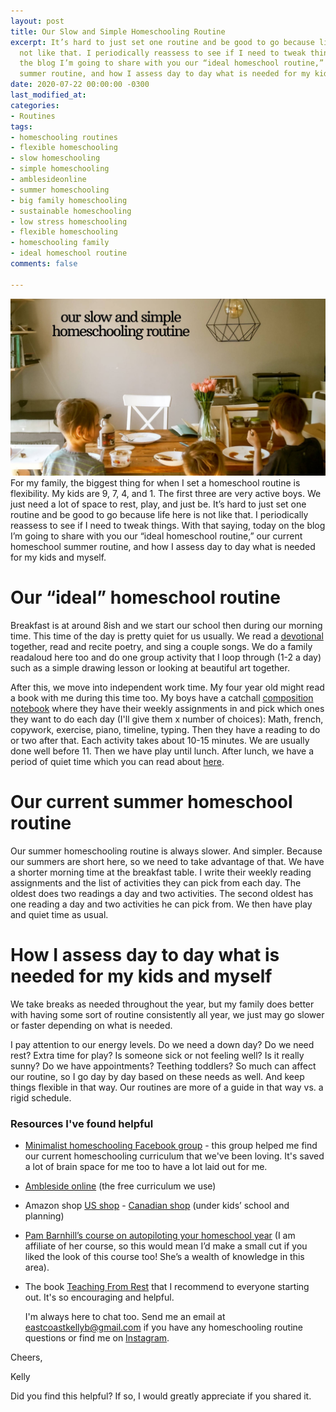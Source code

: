```yaml
---
layout: post
title: Our Slow and Simple Homeschooling Routine
excerpt: It’s hard to just set one routine and be good to go because life here is
  not like that. I periodically reassess to see if I need to tweak things. Today on
  the blog I’m going to share with you our “ideal homeschool routine,” our current
  summer routine, and how I assess day to day what is needed for my kids and myself.
date: 2020-07-22 00:00:00 -0300
last_modified_at: 
categories:
- Routines
tags:
- homeschooling routines
- flexible homeschooling
- slow homeschooling
- simple homeschooling
- amblesideonline
- summer homeschooling
- big family homeschooling
- sustainable homeschooling
- low stress homeschooling
- flexible homeschooling
- homeschooling family
- ideal homeschool routine
comments: false

---
```

![A picture of my boys eating at the dining room table.](/assets/img/20200722_111044_0000_compress0.jpg "boysatthetable")  
For my family, the biggest thing for when I set a homeschool routine is flexibility. My kids are 9, 7, 4, and 1. The first three are very active boys. We just need a lot of space to rest, play, and just be. It’s hard to just set one routine and be good to go because life here is not like that. I periodically reassess to see if I need to tweak things. With that saying, today on the blog I’m going to share with you our “ideal homeschool routine,” our current homeschool summer routine, and how I assess day to day what is needed for my kids and myself.

# Our “ideal” homeschool routine

Breakfast is at around 8ish and we start our school then during our morning time. This time of the day is pretty quiet for us usually. We read a [devotional](https://amzn.to/3jEXzRE) together, read and recite poetry, and sing a couple songs. We do a family readaloud here too and do one group activity that I loop through (1-2 a day) such as a simple drawing lesson or looking at beautiful art together.   
   
After this, we move into independent work time. My four year old might read a book with me during this time too. My boys have a catchall [composition notebook](https://amzn.to/30yZqPe) where they have their weekly assignments in and pick which ones they want to do each day (I'll give them x number of choices): Math, french, copywork, exercise, piano, timeline, typing. Then they have a reading to do or two after that. Each activity takes about 10-15 minutes. We are usually done well before 11. Then we have play until lunch. After lunch, we have a period of quiet time which you can read about [here](https://www.eastcoastkelly.com/routines/2020/05/27/how-to-have-quiet-time-with-kids.html).

# Our current summer homeschool routine

Our summer homeschooling routine is always slower. And simpler. Because our summers are short here, so we need to take advantage of that. We have a shorter morning time at the breakfast table. I write their weekly reading assignments and the list of activities they can pick from each day. The oldest does two readings a day and two activities. The second oldest has one reading a day and two activities he can pick from. We then have play and quiet time as usual.

# How I assess day to day what is needed for my kids and myself

We take breaks as needed throughout the year, but my family does better with having some sort of routine consistently all year, we just may go slower or faster depending on what is needed.  
   
I pay attention to our energy levels. Do we need a down day? Do we need rest? Extra time for play? Is someone sick or not feeling well? Is it really sunny? Do we have appointments? Teething toddlers? So much can affect our routine, so I go day by day based on these needs as well. And keep things flexible in that way. Our routines are more of a guide in that way vs. a rigid schedule.

### Resources I've found helpful

* [Minimalist homeschooling Facebook group](https://www.facebook.com/groups/minimalisthomeschool) - this group helped me find our current homeschooling curriculum that we've been loving. It's saved a lot of brain space for me too to have a lot laid out for me.
* [Ambleside online](https://www.amblesideonline.org/) (the free curriculum we use)
* Amazon shop [US shop](http://www.amazon.com/shop/eastcoastkelly)  -  [Canadian shop](http://www.amazon.com/shop/eastcoastkelly) (under kids’ school and planning)
* [Pam Barnhill’s course on autopiloting your homeschool year](https://pambarnhill.com/autopilot/ref/258/) (I am affiliate of her course, so this would mean I’d make a small cut if you liked the look of this course too! She’s a wealth of knowledge in this area).
* The book [Teaching From Rest](https://amzn.to/2WINMjG) that I recommend to everyone starting out. It's so encouraging and helpful.   
   

  I'm always here to chat too. Send me an email at [eastcoastkellyb@gmail.com](mailto:eastcoastkellyb@gmail.com) if you have any homeschooling routine questions or find me on [Instagram](www.instagram.com/eastcoastkelly).

Cheers,

Kelly

Did you find this helpful? If so, I would greatly appreciate if you shared it.